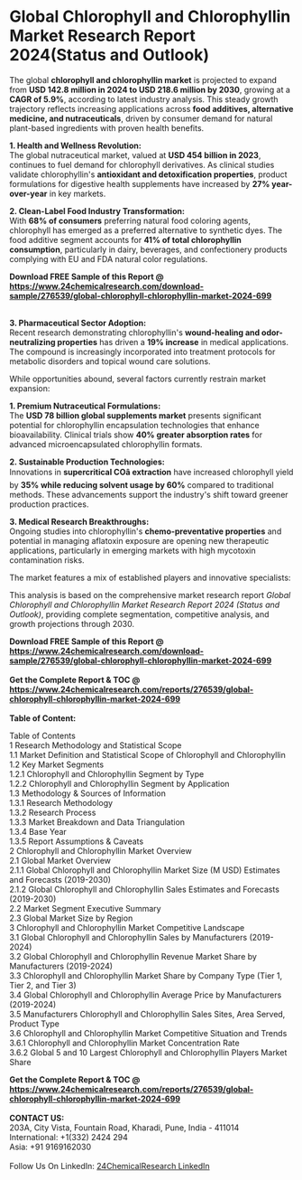 <h1>Global Chlorophyll and Chlorophyllin Market Research Report 2024(Status and Outlook)</h1><p>The global <strong>chlorophyll and chlorophyllin market</strong> is projected to expand from <strong>USD 142.8 million in 2024 to USD 218.6 million by 2030</strong>, growing at a <strong>CAGR of 5.9%</strong>, according to latest industry analysis. This steady growth trajectory reflects increasing applications across <strong>food additives, alternative medicine, and nutraceuticals</strong>, driven by consumer demand for natural plant-based ingredients with proven health benefits.</p><p><strong>1. Health and Wellness Revolution:</strong><br>
The global nutraceutical market, valued at <strong>USD 454 billion in 2023</strong>, continues to fuel demand for chlorophyll derivatives. As clinical studies validate chlorophyllin's <strong>antioxidant and detoxification properties</strong>, product formulations for digestive health supplements have increased by <strong>27% year-over-year</strong> in key markets.</p><p><strong>2. Clean-Label Food Industry Transformation:</strong><br>
With <strong>68% of consumers</strong> preferring natural food coloring agents, chlorophyll has emerged as a preferred alternative to synthetic dyes. The food additive segment accounts for <strong>41% of total chlorophyllin consumption</strong>, particularly in dairy, beverages, and confectionery products complying with EU and FDA natural color regulations.</p><div><b>Download FREE Sample of this Report @ 
            <a href="https://www.24chemicalresearch.com/download-sample/276539/global-chlorophyll-chlorophyllin-market-2024-699">
            https://www.24chemicalresearch.com/download-sample/276539/global-chlorophyll-chlorophyllin-market-2024-699</a></b></div><br><p><strong>3. Pharmaceutical Sector Adoption:</strong><br>
Recent research demonstrating chlorophyllin's <strong>wound-healing and odor-neutralizing properties</strong> has driven a <strong>19% increase</strong> in medical applications. The compound is increasingly incorporated into treatment protocols for metabolic disorders and topical wound care solutions.</p><p>While opportunities abound, several factors currently restrain market expansion:</p><p><strong>1. Premium Nutraceutical Formulations:</strong><br> 
The <strong>USD 78 billion global supplements market</strong> presents significant potential for chlorophyllin encapsulation technologies that enhance bioavailability. Clinical trials show <strong>40% greater absorption rates</strong> for advanced microencapsulated chlorophyllin formats.</p><p><strong>2. Sustainable Production Technologies:</strong><br>
Innovations in <strong>supercritical COâ extraction</strong> have increased chlorophyll yield by <strong>35% while reducing solvent usage by 60%</strong> compared to traditional methods. These advancements support the industry's shift toward greener production practices.</p><p><strong>3. Medical Research Breakthroughs:</strong><br>
Ongoing studies into chlorophyllin's <strong>chemo-preventative properties</strong> and potential in managing aflatoxin exposure are opening new therapeutic applications, particularly in emerging markets with high mycotoxin contamination risks.</p><p>The market features a mix of established players and innovative specialists:</p><p>This analysis is based on the comprehensive market research report <em>Global Chlorophyll and Chlorophyllin Market Research Report 2024 (Status and Outlook)</em>, providing complete segmentation, competitive analysis, and growth projections through 2030.</p><div><b>Download FREE Sample of this Report @ 
            <a href="https://www.24chemicalresearch.com/download-sample/276539/global-chlorophyll-chlorophyllin-market-2024-699">
            https://www.24chemicalresearch.com/download-sample/276539/global-chlorophyll-chlorophyllin-market-2024-699</a></b></div><br><div><b>Get the Complete Report & TOC @ 
            <a href="https://www.24chemicalresearch.com/reports/276539/global-chlorophyll-chlorophyllin-market-2024-699">
            https://www.24chemicalresearch.com/reports/276539/global-chlorophyll-chlorophyllin-market-2024-699</a></b></div><br>
            <b>Table of Content:</b><p>Table of Contents<br />
1 Research Methodology and Statistical Scope<br />
1.1 Market Definition and Statistical Scope of Chlorophyll and Chlorophyllin<br />
1.2 Key Market Segments<br />
1.2.1 Chlorophyll and Chlorophyllin Segment by Type<br />
1.2.2 Chlorophyll and Chlorophyllin Segment by Application<br />
1.3 Methodology & Sources of Information<br />
1.3.1 Research Methodology<br />
1.3.2 Research Process<br />
1.3.3 Market Breakdown and Data Triangulation<br />
1.3.4 Base Year<br />
1.3.5 Report Assumptions & Caveats<br />
2 Chlorophyll and Chlorophyllin Market Overview<br />
2.1 Global Market Overview<br />
2.1.1 Global Chlorophyll and Chlorophyllin Market Size (M USD) Estimates and Forecasts (2019-2030)<br />
2.1.2 Global Chlorophyll and Chlorophyllin Sales Estimates and Forecasts (2019-2030)<br />
2.2 Market Segment Executive Summary<br />
2.3 Global Market Size by Region<br />
3 Chlorophyll and Chlorophyllin Market Competitive Landscape<br />
3.1 Global Chlorophyll and Chlorophyllin Sales by Manufacturers (2019-2024)<br />
3.2 Global Chlorophyll and Chlorophyllin Revenue Market Share by Manufacturers (2019-2024)<br />
3.3 Chlorophyll and Chlorophyllin Market Share by Company Type (Tier 1, Tier 2, and Tier 3)<br />
3.4 Global Chlorophyll and Chlorophyllin Average Price by Manufacturers (2019-2024)<br />
3.5 Manufacturers Chlorophyll and Chlorophyllin Sales Sites, Area Served, Product Type<br />
3.6 Chlorophyll and Chlorophyllin Market Competitive Situation and Trends<br />
3.6.1 Chlorophyll and Chlorophyllin Market Concentration Rate<br />
3.6.2 Global 5 and 10 Largest Chlorophyll and Chlorophyllin Players Market Share </p><div><b>Get the Complete Report & TOC @ 
            <a href="https://www.24chemicalresearch.com/reports/276539/global-chlorophyll-chlorophyllin-market-2024-699">
            https://www.24chemicalresearch.com/reports/276539/global-chlorophyll-chlorophyllin-market-2024-699</a></b></div><br><b>CONTACT US:</b><br>
            203A, City Vista, Fountain Road, Kharadi, Pune, India - 411014<br>
            International: +1(332) 2424 294<br>
            Asia: +91 9169162030 <br><br>
            Follow Us On LinkedIn: <a href="https://www.linkedin.com/company/24chemicalresearch/">24ChemicalResearch LinkedIn</a>